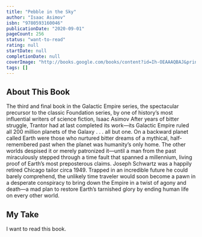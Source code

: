 ```yaml
---
title: "Pebble in the Sky"
author: "Isaac Asimov"
isbn: "9780593160046"
publicationDate: "2020-09-01"
pageCount: 256
status: "want-to-read"
rating: null
startDate: null
completionDate: null
coverImage: "http://books.google.com/books/content?id=Ih-OEAAAQBAJ&printsec=frontcover&img=1&zoom=1&source=gbs_api"
tags: []
---
```


## About This Book

The third and final book in the Galactic Empire series, the spectacular precursor to the classic Foundation series, by one of history’s most influential writers of science fiction, Isaac Asimov After years of bitter struggle, Trantor had at last completed its work—its Galactic Empire ruled all 200 million planets of the Galaxy . . . all but one. On a backward planet called Earth were those who nurtured bitter dreams of a mythical, half-remembered past when the planet was humanity’s only home. The other worlds despised it or merely patronized it—until a man from the past miraculously stepped through a time fault that spanned a millennium, living proof of Earth’s most preposterous claims. Joseph Schwartz was a happily retired Chicago tailor circa 1949. Trapped in an incredible future he could barely comprehend, the unlikely time traveler would soon become a pawn in a desperate conspiracy to bring down the Empire in a twist of agony and death—a mad plan to restore Earth’s tarnished glory by ending human life on every other world.

## My Take

I want to read this book.
